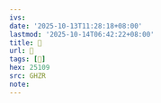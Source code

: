 ```yaml
---
ivs:
date: '2025-10-13T11:28:18+08:00'
lastmod: '2025-10-14T06:42:22+08:00'
title: 󰜙
url: 󰜙
tags: [𥄉]
hex: 25109
src: GHZR
note:
---
```

